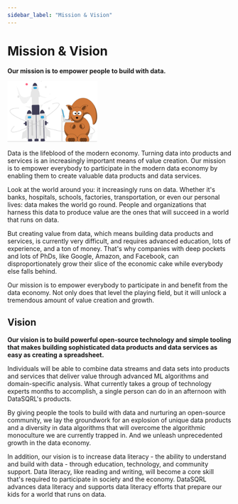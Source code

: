 ```yaml
---
sidebar_label: "Mission & Vision"
---
```


# Mission & Vision

**Our mission is to empower people to build with data.**

<img src="/img/generic/undraw_launch.svg" alt="DataSQRL Mission & Vision >" width="40%"/>

Data is the lifeblood of the modern economy. Turning data into products and services is an increasingly important means of value creation. Our mission is to empower everybody to participate in the modern data economy by enabling them to create valuable data products and data services.

Look at the world around you: it increasingly runs on data. Whether it's banks, hospitals, schools, factories, transportation, or even our personal lives: data makes the world go round. People and organizations that harness this data to produce value are the ones that will succeed in a world that runs on data.

But creating value from data, which means building data products and services, is currently very difficult, and requires advanced education, lots of experience, and a ton of money. That's why companies with deep pockets and lots of PhDs, like Google, Amazon, and Facebook, can disproportionately grow their slice of the economic cake while everybody else falls behind.

Our mission is to empower everybody to participate in and benefit from the data economy. Not only does that level the playing field, but it will unlock a tremendous amount of value creation and growth.

## Vision

**Our vision is to build powerful open-source technology and simple tooling that makes building sophisticated data products and data services as easy as creating a spreadsheet.**

Individuals will be able to combine data streams and data sets into products and services that deliver value through advanced ML algorithms and domain-specific analysis. What currently takes a group of technology experts months to accomplish, a single person can do in an afternoon with DataSQRL's products.

By giving people the tools to build with data and nurturing an open-source community, we lay the groundwork for an explosion of unique data products and a diversity in data algorithms that will overcome the algorithmic monoculture we are currently trapped in. And we unleash unprecedented growth in the data economy. 

In addition, our vision is to increase data literacy - the ability to understand and build with data - through education, technology, and community support. Data literacy, like reading and writing, will become a core skill that's required to participate in society and the economy. DataSQRL advances data literacy and supports data literacy efforts that prepare our kids for a world that runs on data.